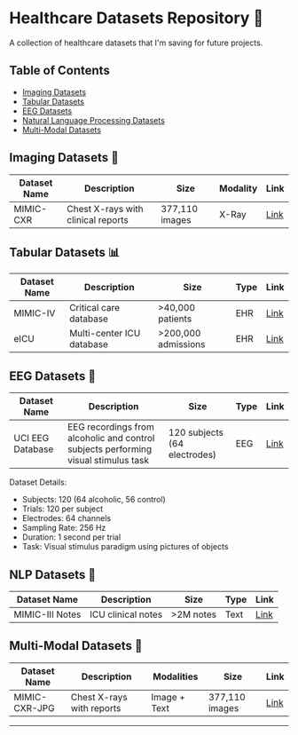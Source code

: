 # Healthcare Datasets Repository 🏥

A collection of healthcare datasets that I'm saving for future projects.

## Table of Contents
- [Imaging Datasets](#imaging-datasets)
- [Tabular Datasets](#tabular-datasets)
- [EEG Datasets](#eeg-datasets)
- [Natural Language Processing Datasets](#nlp-datasets)
- [Multi-Modal Datasets](#multi-modal-datasets)


## Imaging Datasets 🔬

| Dataset Name | Description | Size | Modality | Link |
|--------------|-------------|------|-----------|------|
| MIMIC-CXR | Chest X-rays with clinical reports | 377,110 images | X-Ray | [Link](https://physionet.org/content/mimic-cxr/2.0.0/) |

## Tabular Datasets 📊

| Dataset Name | Description | Size | Type | Link |
|--------------|-------------|------|------|------|
| MIMIC-IV | Critical care database | >40,000 patients | EHR | [Link](https://physionet.org/content/mimiciv/1.0/) |
| eICU | Multi-center ICU database | >200,000 admissions | EHR | [Link](https://physionet.org/content/eicu-crd/2.0/) |

## EEG Datasets 🧠

| Dataset Name | Description | Size | Type | Link |
|--------------|-------------|------|------|------|
| UCI EEG Database | EEG recordings from alcoholic and control subjects performing visual stimulus task | 120 subjects (64 electrodes) | EEG | [Link](http://archive.ics.uci.edu/dataset/121/eeg+database) |

Dataset Details:
- Subjects: 120 (64 alcoholic, 56 control)
- Trials: 120 per subject
- Electrodes: 64 channels
- Sampling Rate: 256 Hz
- Duration: 1 second per trial
- Task: Visual stimulus paradigm using pictures of objects

## NLP Datasets 📝

| Dataset Name | Description | Size | Type | Link |
|--------------|-------------|------|------|------|
| MIMIC-III Notes | ICU clinical notes | >2M notes | Text | [Link](https://physionet.org/content/mimiciii/1.4/) |

## Multi-Modal Datasets 🔄

| Dataset Name | Description | Modalities | Size | Link |
|--------------|-------------|------------|------|------|
| MIMIC-CXR-JPG | Chest X-rays with reports | Image + Text | 377,110 images | [Link](https://physionet.org/content/mimic-cxr-jpg/2.0.0/) |




---
